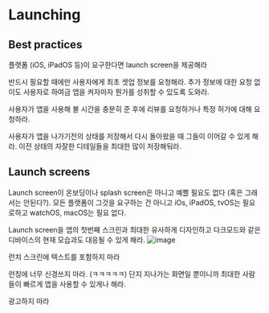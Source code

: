 # Launching

## Best practices

플랫폼 (iOS, iPadOS 등)이 요구한다면 launch screen을 제공해라

반드시 필요할 때에만 사용자에게 최초 셋업 정보를 요청해라. 추가 정보에 대한 요청 없이도 사용자로 하여금 앱을 켜자마자 뭔가를 성취할 수 있도록 도와라.

사용자가 앱을 사용해 볼 시간을 충분히 준 후에 리뷰를 요청하거나 특정 허가에 대해 요청하라.

사용자가 앱을 나가기전의 상태를 저장해서 다시 돌아왔을 때 그들이 이어갈 수 있게 해라. 이전 상태의 자잘한 디테일들을 최대한 많이 저장해둬라.

## Launch screens

Launch screen이 온보딩이나 splash screen은 아니고 예쁠 필요도 없다 (혹은 그래서는 안된다?). 모든 플랫폼이 그것을 요구하는 건 아니고 iOs, iPadOS, tvOS는 필요로하고 watchOS, macOS는 필요 없다.

Launch screen을 앱의 첫번째 스크린과 최대한 유사하게 디자인하고 다크모드와 같은 디바이스의 현재 모습과도 대응될 수 있게 해라.
![image](https://user-images.githubusercontent.com/107873842/177941401-960997a7-cfa6-4aed-bc48-f55382718470.jpeg)

런치 스크린에 텍스트를 포함하지 마라

런칭에 너무 신경쓰지 마라. (ㅋㅋㅋㅋㅋ) 단지 지나가는 화면일 뿐이니까 최대한 사람들이 빠르게 앱을 사용할 수 있게나 해라.

광고하지 마라
